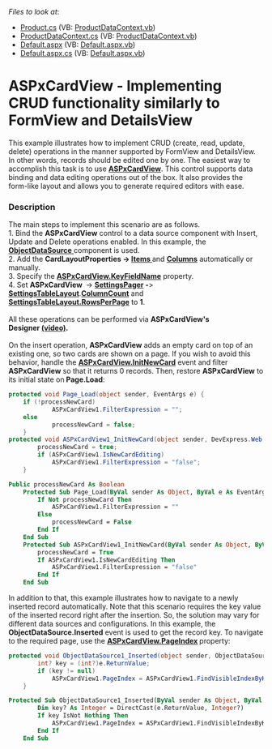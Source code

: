 <!-- default file list -->
*Files to look at*:

* [Product.cs](./CS/App_Code/Product.cs) (VB: [ProductDataContext.vb](./VB/App_Code/ProductDataContext.vb))
* [ProductDataContext.cs](./CS/App_Code/ProductDataContext.cs) (VB: [ProductDataContext.vb](./VB/App_Code/ProductDataContext.vb))
* [Default.aspx](./CS/Default.aspx) (VB: [Default.aspx.vb](./VB/Default.aspx.vb))
* [Default.aspx.cs](./CS/Default.aspx.cs) (VB: [Default.aspx.vb](./VB/Default.aspx.vb))
<!-- default file list end -->
# ASPxCardView - Implementing CRUD functionality similarly to FormView and DetailsView


<p>This example illustrates how to implement CRUD (create, read, update, delete) operations in the manner supported by FormView and DetailsView. In other words, records should be edited one by one. The easiest way to accomplish this task is to use <a href="https://documentation.devexpress.com/#AspNet/clsDevExpressWebASPxCardViewtopic"><strong>ASPxCardView</strong></a>. This control supports data binding and data editing operations out of the box. It also provides the form-like layout and allows you to generate required editors with ease.</p>


<h3>Description</h3>

<p>The main steps to implement this scenario are as follows.<br>1. Bind the <strong>ASPxCardView</strong> control to a data source component with Insert, Update and Delete operations enabled. In this example, the <a href="https://msdn.microsoft.com/en-us/library/system.web.ui.webcontrols.objectdatasource(v=vs.110).aspx"><strong>ObjectDataSource</strong> </a>component is used.<br>2. Add the <strong>CardLayoutProperties -&gt;&nbsp;</strong><a href="https://documentation.devexpress.com/#AspNet/DevExpressWebCardViewFormLayoutProperties_Itemstopic"><strong>Items </strong></a>and <a href="https://documentation.devexpress.com/#AspNet/DevExpressWebASPxCardView_Columnstopic"><strong>Columns</strong></a>&nbsp;automatically or manually.<br>3.&nbsp;Specify the <a href="https://documentation.devexpress.com/#AspNet/DevExpressWebASPxGridBase_KeyFieldNametopic"><strong>ASPxCardView.KeyFieldName</strong></a>&nbsp;property.<br>4. Set <strong>ASPxCardView&nbsp;</strong> -&gt;&nbsp;<a href="https://documentation.devexpress.com/#AspNet/DevExpressWebASPxCardView_SettingsPagertopic"><strong>SettingsPager</strong></a><strong>&nbsp;-</strong>&gt; <a href="https://documentation.devexpress.com/#AspNet/DevExpressWebASPxCardViewPagerSettings_SettingsTableLayouttopic"><strong>SettingsTableLayout</strong></a>.<a href="https://documentation.devexpress.com/#AspNet/DevExpressWebCardViewTableLayoutSettings_ColumnCounttopic"><strong>ColumnCount</strong></a> and <a href="https://documentation.devexpress.com/#AspNet/DevExpressWebCardViewTableLayoutSettings_RowsPerPagetopic"><strong>SettingsTableLayout.RowsPerPage</strong></a> to <strong>1</strong>.<br><br>All these operations can be performed via <strong>ASPxCardView's Designer&nbsp;<a href="https://www.screencast.com/t/NepLtAi1vqDu">(video)</a>.</strong><br><br>On the insert operation, <strong>ASPxCardView</strong> adds an empty card on top of an existing one, so two cards are shown on a page. If you wish to avoid this behavior, handle the <a href="https://documentation.devexpress.com/#AspNet/DevExpressWebASPxCardView_InitNewCardtopic"><strong>ASPxCardView.InitNewCard</strong></a>&nbsp;event and filter <strong>ASPxCardView</strong> so that it returns 0 records. Then, restore <strong>ASPxCardView</strong> to its initial state on<strong> Page.Load</strong>:</p>

```csharp
protected void Page_Load(object sender, EventArgs e) {
    if (!processNewCard) 
            ASPxCardView1.FilterExpression = "";
    else
            processNewCard = false;
    }
protected void ASPxCardView1_InitNewCard(object sender, DevExpress.Web.Data.ASPxDataInitNewRowEventArgs e) {
        processNewCard = true;
        if (ASPxCardView1.IsNewCardEditing)
            ASPxCardView1.FilterExpression = "false";
    }
```

```vb
Public processNewCard As Boolean
    Protected Sub Page_Load(ByVal sender As Object, ByVal e As EventArgs)
        If Not processNewCard Then
            ASPxCardView1.FilterExpression = ""
        Else
            processNewCard = False
        End If
    End Sub
    Protected Sub ASPxCardView1_InitNewCard(ByVal sender As Object, ByVal e As DevExpress.Web.Data.ASPxDataInitNewRowEventArgs)
        processNewCard = True
        If ASPxCardView1.IsNewCardEditing Then
            ASPxCardView1.FilterExpression = "false"
        End If
    End Sub
```

<p>In addition to that, this example illustrates how to navigate to a newly inserted record automatically. Note that this scenario requires the key value of the inserted record right after the insertion. So, the solution may vary for different data sources and configurations. In this example, the <strong>ObjectDataSource.Inserted</strong> event is used to get the record key. To navigate to the required page, use the <a href="https://documentation.devexpress.com/#AspNet/DevExpressWebASPxGridBase_PageIndextopic"><strong>ASPxCardView.PageIndex</strong></a><strong>&nbsp;</strong>property:</p>

```csharp
protected void ObjectDataSource1_Inserted(object sender, ObjectDataSourceStatusEventArgs e) {
        int? key = (int?)e.ReturnValue;
        if (key != null)
            ASPxCardView1.PageIndex = ASPxCardView1.FindVisibleIndexByKeyValue(key);
    }
```

```vb
Protected Sub ObjectDataSource1_Inserted(ByVal sender As Object, ByVal e As ObjectDataSourceStatusEventArgs)
        Dim key? As Integer = DirectCast(e.ReturnValue, Integer?)
        If key IsNot Nothing Then
            ASPxCardView1.PageIndex = ASPxCardView1.FindVisibleIndexByKeyValue(key)
        End If
    End Sub
```
